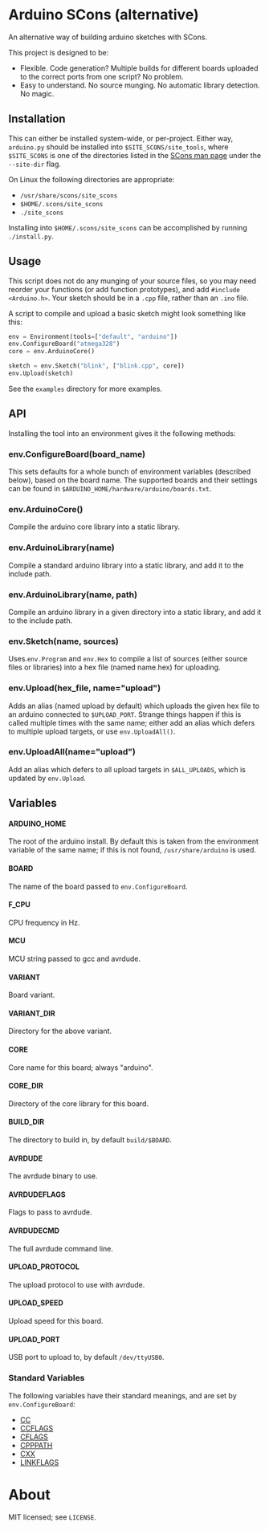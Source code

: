 Arduino SCons (alternative)
===========================

An alternative way of building arduino sketches with SCons.

This project is designed to be:

- Flexible. Code generation? Multiple builds for different boards uploaded to
  the correct ports from one script? No problem.
- Easy to understand. No source munging. No automatic library detection. No
  magic.

Installation
------------

This can either be installed system-wide, or per-project. Either way,
`arduino.py` should be installed into `$SITE_SCONS/site_tools`, where
`$SITE_SCONS` is one of the directories listed in the
[SCons man page](http://www.scons.org/doc/HTML/scons-man.html) under
the `--site-dir` flag.

On Linux the following directories are appropriate:

- `/usr/share/scons/site_scons`
- `$HOME/.scons/site_scons`
- `./site_scons`

Installing into `$HOME/.scons/site_scons` can be accomplished by running
`./install.py`.

Usage
-----

This script does not do any munging of your source files, so you may need
reorder your functions (or add function prototypes), and add
`#include <Arduino.h>`. Your sketch should be in a `.cpp` file, rather than an
`.ino` file.

A script to compile and upload a basic sketch might look something like this:

```python
env = Environment(tools=["default", "arduino"])
env.ConfigureBoard("atmega328")
core = env.ArduinoCore()

sketch = env.Sketch("blink", ["blink.cpp", core])
env.Upload(sketch)
```

See the `examples` directory  for more examples.

API
---

Installing the tool into an environment gives it the following methods:

### env.ConfigureBoard(board_name)

This sets defaults for a whole bunch of environment variables (described
below), based on the board name. The supported boards and their settings can be
found in `$ARDUINO_HOME/hardware/arduino/boards.txt`.

### env.ArduinoCore()

Compile the arduino core library into a static library.

### env.ArduinoLibrary(name)

Compile a standard arduino library into a static library, and add it to the
include path.

### env.ArduinoLibrary(name, path)

Compile an arduino library in a given directory into a static library, and add
it to the include path.

### env.Sketch(name, sources)

Uses.`env.Program` and `env.Hex` to compile a list of sources (either source
files or libraries) into a hex file (named name.hex) for uploading.

### env.Upload(hex_file, name="upload")

Adds an alias (named upload by default) which uploads the given hex file to an
arduino connected to `$UPLOAD_PORT`. Strange things happen if this is called
multiple times with the same name; either add an alias which defers to multiple
upload targets, or use `env.UploadAll()`.

### env.UploadAll(name="upload")

Add an alias which defers to all upload targets in `$ALL_UPLOADS`, which is
updated by `env.Upload`.

Variables
---------

#### ARDUINO_HOME

The root of the arduino install. By default this is taken from the environment
variable of the same name; if this is not found, `/usr/share/arduino` is used.

#### BOARD

The name of the board passed to `env.ConfigureBoard`.

#### F_CPU

CPU frequency in Hz.

#### MCU

MCU string passed to gcc and avrdude.

#### VARIANT

Board variant.

#### VARIANT_DIR

Directory for the above variant.

#### CORE

Core name for this board; always "arduino".

#### CORE_DIR

Directory of the core library for this board.

#### BUILD_DIR

The directory to build in, by default `build/$BOARD`.

#### AVRDUDE

The avrdude binary to use.

#### AVRDUDEFLAGS

Flags to pass to avrdude.

#### AVRDUDECMD

The full avrdude command line.

#### UPLOAD_PROTOCOL

The upload protocol to use with avrdude.

#### UPLOAD_SPEED

Upload speed for this board.

#### UPLOAD_PORT

USB port to upload to, by default `/dev/ttyUSB0`.

### Standard Variables

The following variables have their standard meanings, and are set by `env.ConfigureBoard`:

- [CC](http://www.scons.org/doc/production/HTML/scons-user/a4916.html#cv-CC)
- [CCFLAGS](http://www.scons.org/doc/production/HTML/scons-user/a4916.html#cv-CCFLAGS)
- [CFLAGS](http://www.scons.org/doc/production/HTML/scons-user/a4916.html#cv-CFLAGS)
- [CPPPATH](http://www.scons.org/doc/production/HTML/scons-user/a4916.html#cv-CPPPATH)
- [CXX](http://www.scons.org/doc/production/HTML/scons-user/a4916.html#cv-CXX)
- [LINKFLAGS](http://www.scons.org/doc/production/HTML/scons-user/a4916.html#cv-LINKFLAGS)

About
=====

MIT licensed; see `LICENSE`.

